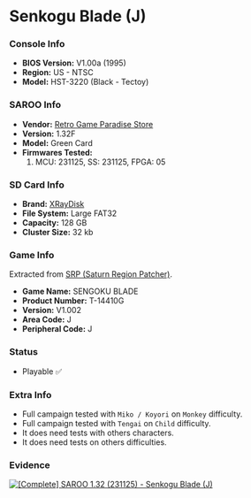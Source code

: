 # Senkogu Blade (J)

### Console Info

- <b>BIOS Version:</b> V1.00a (1995)
- <b>Region:</b> US - NTSC
- <b>Model:</b> HST-3220 (Black - Tectoy)

### SAROO Info

- <b>Vendor:</b> [Retro Game Paradise Store](https://s.click.aliexpress.com/e/_DlCqvfB)
- <b>Version:</b> 1.32F
- <b>Model:</b> Green Card
- <b>Firmwares Tested:</b>
  1. MCU: 231125, SS: 231125, FPGA: 05

### SD Card Info

- <b>Brand:</b> [XRayDisk](https://s.click.aliexpress.com/e/_DFQnFSH)
- <b>File System:</b> Large FAT32
- <b>Capacity:</b> 128 GB
- <b>Cluster Size:</b> 32 kb

### Game Info

Extracted from [SRP (Saturn Region Patcher)](https://segaxtreme.net/resources/saturn-region-patcher.81/download).

- <b>Game Name:</b> SENGOKU BLADE
- <b>Product Number:</b> T-14410G
- <b>Version:</b> V1.002
- <b>Area Code:</b> J
- <b>Peripheral Code:</b> J

### Status

- Playable :white_check_mark:

### Extra Info

- Full campaign tested with `Miko / Koyori` on `Monkey` difficulty.
- Full campaign tested with `Tengai` on `Child` difficulty.
- It does need tests with others characters.
- It does need tests on others difficulties.

### Evidence

[![[Complete] SAROO 1.32 (231125) - Senkogu Blade (J)](https://img.youtube.com/vi/KQ4exGsGnJI/0.jpg)](https://www.youtube.com/watch?v=KQ4exGsGnJI)
